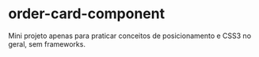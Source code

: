 # order-card-component
Mini projeto apenas para praticar conceitos de posicionamento e CSS3 no geral, sem frameworks.
